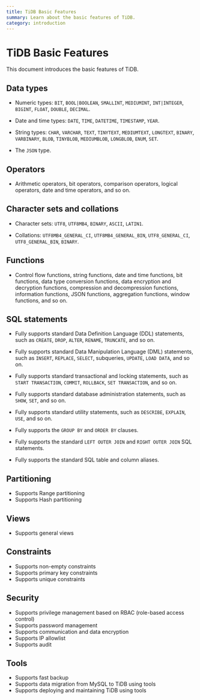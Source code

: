 ```yaml
---
title: TiDB Basic Features
summary: Learn about the basic features of TiDB.
category: introduction
---
```


# TiDB Basic Features

This document introduces the basic features of TiDB.

## Data types

- Numeric types: `BIT`, `BOOL|BOOLEAN`, `SMALLINT`, `MEDIUMINT`, `INT|INTEGER`, `BIGINT`, `FLOAT`, `DOUBLE`, `DECIMAL`.

- Date and time types: `DATE`, `TIME`, `DATETIME`, `TIMESTAMP`, `YEAR`.

- String types: `CHAR`, `VARCHAR`, `TEXT`, `TINYTEXT`, `MEDIUMTEXT`, `LONGTEXT`, `BINARY`, `VARBINARY`, `BLOB`, `TINYBLOB`, `MEDIUMBLOB`, `LONGBLOB`, `ENUM`, `SET`.

- The `JSON` type.

## Operators

- Arithmetic operators, bit operators, comparison operators, logical operators, date and time operators, and so on.

## Character sets and collations

- Character sets: `UTF8`, `UTF8MB4`, `BINARY`, `ASCII`, `LATIN1`.

- Collations: `UTF8MB4_GENERAL_CI`, `UTF8MB4_GENERAL_BIN`, `UTF8_GENERAL_CI`, `UTF8_GENERAL_BIN`, `BINARY`.

## Functions

- Control flow functions, string functions, date and time functions, bit functions, data type conversion functions, data encryption and decryption functions, compression and decompression functions, information functions, JSON functions, aggregation functions, window functions, and so on.

## SQL statements

- Fully supports standard Data Definition Language (DDL) statements, such as `CREATE`, `DROP`, `ALTER`, `RENAME`, `TRUNCATE`, and so on.

- Fully supports standard Data Manipulation Language (DML) statements, such as `INSERT`, `REPLACE`, `SELECT`, subqueries, `UPDATE`, `LOAD DATA`, and so on.

- Fully supports standard transactional and locking statements, such as `START TRANSACTION`, `COMMIT`, `ROLLBACK`, `SET TRANSACTION`, and so on.

- Fully supports standard database administration statements, such as `SHOW`, `SET`, and so on.

- Fully supports standard utility statements, such as `DESCRIBE`, `EXPLAIN`, `USE`, and so on.

- Fully supports the `GROUP BY` and `ORDER BY` clauses.

- Fully supports the standard `LEFT OUTER JOIN` and `RIGHT OUTER JOIN` SQL statements.

- Fully supports the standard SQL table and column aliases.

## Partitioning

- Supports Range partitioning
- Supports Hash partitioning

## Views

- Supports general views

## Constraints

- Supports non-empty constraints
- Supports primary key constraints
- Supports unique constraints

## Security

- Supports privilege management based on RBAC (role-based access control)
- Supports password management
- Supports communication and data encryption
- Supports IP allowlist
- Supports audit

## Tools

- Supports fast backup
- Supports data migration from MySQL to TiDB using tools
- Supports deploying and maintaining TiDB using tools
